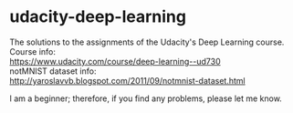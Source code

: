 # udacity-deep-learning
The solutions to the assignments of the Udacity's Deep Learning course.
Course info:  
https://www.udacity.com/course/deep-learning--ud730  
notMNIST dataset info:   
http://yaroslavvb.blogspot.com/2011/09/notmnist-dataset.html  

I am a beginner; therefore, if you find any problems, please let me know.  
